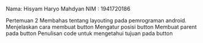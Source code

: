 Nama: Hisyam Haryo Mahdyan
NIM : 1941720186

Pertemuan 2 
Membahas tentang layouting pada pemrograman android.
Menjelaskan cara membuat button
Mengatur posisi button
Membuat parent pada button
Penulisan code untuk mengetahui tujuan pada button
